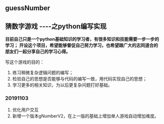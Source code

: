 ## guessNumber

## 猜数字游戏  ----之python编写实现

**目前自己只是一个python基础知识的学习者，有很多知识和技能需要一步一步的学习；
开设这个项目，希望能够督促自己努力学习，也希望跟广大的志同道合的朋友们一起分享自己的学习心得。**

写这个游戏的目的：
1. 练习稍微复杂逻辑问题的编写；
2. 检验自己的思想是否能够与代码的编写一致，用代码实现自己的思想；
3. 学习更多的相关知识，为以后更复杂问题打好基础。

### 20191103
1. 优化用户交互
2. 新增一个版本gNumberV2，在上一版的基础上增加单人游戏自动增加难度。
